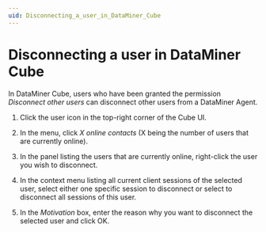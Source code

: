```yaml
---
uid: Disconnecting_a_user_in_DataMiner_Cube
---
```


# Disconnecting a user in DataMiner Cube

In DataMiner Cube, users who have been granted the permission *Disconnect other users* can disconnect other users from a DataMiner Agent.

1. Click the user icon in the top-right corner of the Cube UI.

1. In the menu, click *X online contacts* (X being the number of users that are currently online).

1. In the panel listing the users that are currently online, right-click the user you wish to disconnect.

1. In the context menu listing all current client sessions of the selected user, select either one specific session to disconnect or select to disconnect all sessions of this user.

1. In the *Motivation* box, enter the reason why you want to disconnect the selected user and click OK.
